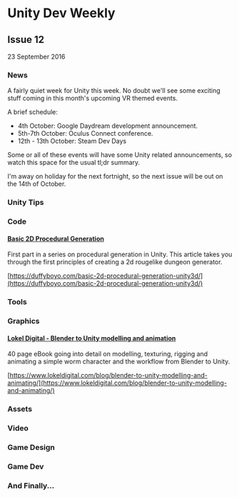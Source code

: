 # Unity Dev Weekly
## Issue 12
23 September 2016

### News

A fairly quiet week for Unity this week. No doubt we'll see some exciting stuff coming in this month's upcoming VR themed events.

A brief schedule:

* 4th October: Google Daydream development announcement.
* 5th-7th October: Oculus Connect conference.
* 12th - 13th October: Steam Dev Days

Some or all of these events will have some Unity related announcements, so watch this space for the usual tl;dr summary.

I'm away on holiday for the next fortnight, so the next issue will be out on the 14th of October.

#### []()
[]()



### Unity Tips

#### []()
[]()

#### []()
[]()


### Code

#### [Basic 2D Procedural Generation](https://duffyboyo.com/basic-2d-procedural-generation-unity3d/)

First part in a series on procedural generation in Unity. This article takes you through the first principles of creating a 2d rougelike dungeon generator.

[https://duffyboyo.com/basic-2d-procedural-generation-unity3d/](https://duffyboyo.com/basic-2d-procedural-generation-unity3d/)

#### []()
[]()


### Tools

#### []()
[]()

#### []()
[]()


### Graphics

#### [Lokel Digital - Blender to Unity modelling and animation](https://www.lokeldigital.com/blog/blender-to-unity-modelling-and-animating/)

40 page eBook going into detail on modelling, texturing, rigging and animating a simple worm character and the workflow from Blender to Unity.

[https://www.lokeldigital.com/blog/blender-to-unity-modelling-and-animating/](https://www.lokeldigital.com/blog/blender-to-unity-modelling-and-animating/)

#### []()
[]()


### Assets

#### []()
[]()

#### []()
[]()


### Video

#### []()
[]()

#### []()
[]()


### Game Design

#### []()
[]()

#### []()
[]()


### Game Dev

#### []()
[]()

#### []()
[]()


### And Finally...

#### []()
[]()
